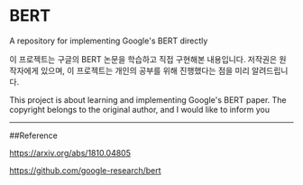 # BERT
A repository for implementing Google's BERT directly

이 프로젝트는 구글의 BERT 논문을 학습하고 직접 구현해본 내용입니다.
저작권은 원작자에게 있으며, 이 프로젝트는 개인의 공부를 위해 진행했다는 점을 미리 알려드립니다.

This project is about learning and implementing Google's BERT paper.
The copyright belongs to the original author, and I would like to inform you

---

##Reference

https://arxiv.org/abs/1810.04805

https://github.com/google-research/bert
